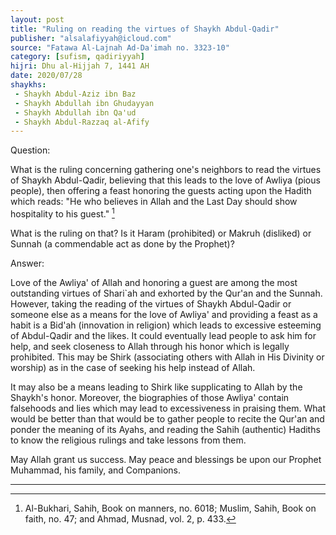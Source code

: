 ```yaml
---
layout: post
title: "Ruling on reading the virtues of Shaykh Abdul-Qadir"
publisher: "alsalafiyyah@icloud.com"
source: "Fatawa Al-Lajnah Ad-Da'imah no. 3323-10"
category: [sufism, qadiriyyah]
hijri: Dhu al-Hijjah 7, 1441 AH
date: 2020/07/28
shaykhs: 
 - Shaykh Abdul-Aziz ibn Baz
 - Shaykh Abdullah ibn Ghudayyan
 - Shaykh Abdullah ibn Qa'ud
 - Shaykh Abdul-Razzaq al-Afify
---
```


Question: 

What is the ruling concerning gathering one's neighbors to read the virtues of Shaykh Abdul-Qadir, believing that this leads to the love of Awliya (pious people), then offering a feast honoring the guests acting upon the Hadith which reads: "He who believes in Allah and the Last Day should show hospitality to his guest." [^1] 

What is the ruling on that? Is it Haram (prohibited) or Makruh (disliked) or Sunnah (a commendable act as done by the Prophet)?

Answer:

Love of the Awliya' of Allah and honoring a guest are among the most outstanding virtues of Shari`ah and exhorted by the Qur'an and the Sunnah. However, taking the reading of the virtues of Shaykh Abdul-Qadir or someone else as a means for the love of Awliya' and providing a feast as a habit is a Bid'ah (innovation in religion) which leads to excessive esteeming of Abdul-Qadir and the likes. It could eventually lead people to ask him for help, and seek closeness to Allah through his honor which is legally prohibited. This may be Shirk (associating others with Allah in His Divinity or worship) as in the case of seeking his help instead of Allah. 

It may also be a means leading to Shirk like supplicating to Allah by the Shaykh's honor. Moreover, the biographies of those Awliya' contain falsehoods and lies which may lead to excessiveness in praising them. What would be better than that would be to gather people to recite the Qur'an and ponder the meaning of its Ayahs, and reading the Sahih (authentic) Hadiths to know the religious rulings and take lessons from them.

May Allah grant us success. May peace and blessings be upon our Prophet Muhammad, his family, and Companions.

---

[^1]: Al-Bukhari, Sahih, Book on manners, no. 6018; Muslim, Sahih, Book on faith, no. 47; and Ahmad, Musnad, vol. 2, p. 433.

